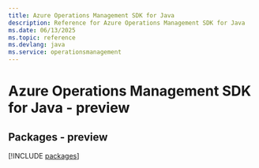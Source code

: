```yaml
---
title: Azure Operations Management SDK for Java
description: Reference for Azure Operations Management SDK for Java
ms.date: 06/13/2025
ms.topic: reference
ms.devlang: java
ms.service: operationsmanagement
---
```

# Azure Operations Management SDK for Java - preview
## Packages - preview
[!INCLUDE [packages](operations-management-index.md)]